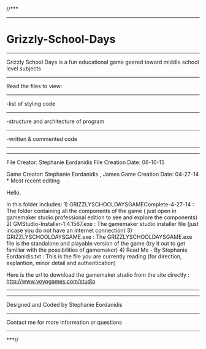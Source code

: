 //***
*****
# Grizzly-School-Days
*****
Grizzly School Days is a fun educational game geared toward middle school level subjects
*****
Read the files to view:
*****
-list of styling code
*****
-structure and architecture of program
*****
-written & commented code
*****
*****
File Creator: Stephanie Eordanidis
File Creation Date: 06-10-15

Game Creator: Stephanie Eordanidis , James
Game Creation Date: 04-27-14 * Most recent editing


Hello,

In this folder includes:
			1) GRIZZLYSCHOOLDAYSGAMEComplete-4-27-14   : The folder containing all the components of the game ( just open in gamemaker studio professional edition to see and explore the components)
			2) GMStudio-Installer-1.4.1567.exe         : The gamemaker studio installer file (just incase you do not have an internet connection)
			3) GRIZZLYSCHOOLDAYSGAME.exe		   : The GRIZZLYSCHOOLDAYSGAME.exe file is the standalone and playable version of the game (try it out to get familiar with the possibilities of gamemaker)
			4) Read Me - By Stephanie Eordanidis.txt   : This is the file you are currently reading (for direction, explantion, minor detail and authentication)

Here is the url to download the gamemaker studio from the site directly  :  http://www.yoyogames.com/studio
*****
*****
Designed and Coded by Stephanie Eordanidis
*****
Contact me for more information or questions
*****
***//
